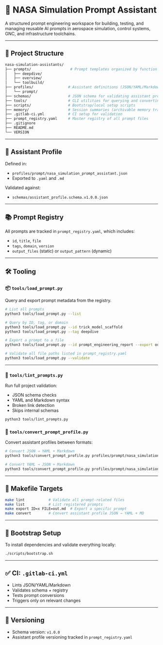 # 🚀 NASA Simulation Prompt Assistant

A structured prompt engineering workspace for building, testing, and managing reusable AI prompts in aerospace simulation, control systems, GNC, and infrastructure toolchains.

---

## 📁 Project Structure

```bash
nasa-simulation-assistants/
├── prompts/                  # Prompt templates organized by function
│   ├── deepdive/
│   ├── overview/
│   └── toolbuild/
├── profiles/                # Assistant definitions (JSON/YAML/Markdown)
│   └── prompt/
├── schemas/                 # JSON schema for validating assistant profiles
├── tools/                   # CLI utilities for querying and converting prompts
├── scripts/                 # Bootstrap/local setup scripts
├── memory/                  # Session summaries (archivable memory traces)
├── .gitlab-ci.yml           # CI setup for validation
├── prompt_registry.yaml     # Master registry of all prompt files
├── .gitignore
├── README.md
└── VERSION
```

---

## 🧠 Assistant Profile

Defined in:
- `profiles/prompt/nasa_simulation_prompt_assistant.json`
- Exported to `.yaml` and `.md`

Validated against:
- `schemas/assistant_profile.schema.v1.0.0.json`

---

## 📚 Prompt Registry

All prompts are tracked in `prompt_registry.yaml`, which includes:

- `id`, `title`, `file`
- `tags`, `domain`, `version`
- `output_files` (static) or `output_pattern` (dynamic)

---

## 🛠 Tooling

### 📦 `tools/load_prompt.py`

Query and export prompt metadata from the registry.

```bash
# List all prompts
python3 tools/load_prompt.py --list

# Query by ID, tag, or domain
python3 tools/load_prompt.py --id trick_model_scaffold
python3 tools/load_prompt.py --tag deepdive

# Export a prompt to a file
python3 tools/load_prompt.py --id prompt_engineering_report --export out.md

# Validate all file paths listed in prompt_registry.yaml
python3 tools/load_prompt.py --validate
```

---

### 🧪 `tools/lint_prompts.py`

Run full project validation:

- JSON schema checks
- YAML and Markdown syntax
- Broken link detection
- Skips internal schemas

```bash
python3 tools/lint_prompts.py
```

### 🧬 `tools/convert_prompt_profile.py`

Convert assistant profiles between formats:

```bash
# Convert JSON → YAML + Markdown
python3 tools/convert_prompt_profile.py profiles/prompt/nasa_simulation_prompt_assistant.json

# Convert YAML → JSON + Markdown
python3 tools/convert_prompt_profile.py profiles/prompt/nasa_simulation_prompt_assistant.yaml
```

---

## 🧰 Makefile Targets

```bash
make lint           # Validate all prompt-related files
make list           # List registered prompts
make export ID=x FILE=out.md  # Export a specific prompt
make convert        # Convert assistant profile JSON → YAML + MD
```

---

## 🤖 Bootstrap Setup

To install dependencies and validate everything locally:

```bash
./scripts/bootstrap.sh
```

---

## ✅ CI: `.gitlab-ci.yml`

- Lints JSON/YAML/Markdown
- Validates schema + registry
- Tests prompt conversions
- Triggers only on relevant changes

---

## 📌 Versioning

- Schema version: `v1.0.0`
- Assistant profile versioning tracked in `prompt_registry.yaml`

